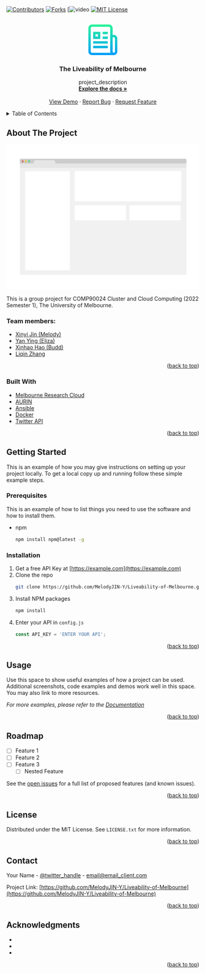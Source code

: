<div id="top"></div>
<!--
*** Thanks for checking out the Best-README-Template. If you have a suggestion
*** that would make this better, please fork the repo and create a pull request
*** or simply open an issue with the tag "enhancement".
*** Don't forget to give the project a star!
*** Thanks again! Now go create something AMAZING! :D
-->



<!-- PROJECT SHIELDS -->
<!--
*** I'm using markdown "reference style" links for readability.
*** Reference links are enclosed in brackets [ ] instead of parentheses ( ).
*** See the bottom of this document for the declaration of the reference variables
*** for contributors-url, forks-url, etc. This is an optional, concise syntax you may use.
*** https://www.markdownguide.org/basic-syntax/#reference-style-links
-->
[![Contributors][contributors-shield]][contributors-url]
[![Forks][forks-shield]][forks-url]
[![video][video-shield]
[![MIT License][license-shield]][license-url]



<!-- PROJECT LOGO -->
<br />
<div align="center">
  <a href="https://github.com/MelodyJIN-Y/Liveability-of-Melbourne">
    <img src="images/logo.png" alt="Logo" width="80" height="80">
  </a>

<h3 align="center">The Liveability of Melbourne </h3>

  <p align="center">
    project_description
    <br />
    <a href="https://github.com/MelodyJIN-Y/Liveability-of-Melbourne"><strong>Explore the docs »</strong></a>
    <br />
    <br />
    <a href="https://github.com/MelodyJIN-Y/Liveability-of-Melbourne">View Demo</a>
    ·
    <a href="https://github.com/MelodyJIN-Y/Liveability-of-Melbourne/issues">Report Bug</a>
    ·
    <a href="https://github.com/MelodyJIN-Y/Liveability-of-Melbourne/issues">Request Feature</a>
  </p>
</div>



<!-- TABLE OF CONTENTS -->
<details>
  <summary>Table of Contents</summary>
  <ol>
    <li>
      <a href="#about-the-project">About The Project</a>
      <ul>
        <li><a href="#built-with">Built With</a></li>
      </ul>
    </li>
    <li>
      <a href="#getting-started">Getting Started</a>
      <ul>
        <li><a href="#prerequisites">Prerequisites</a></li>
        <li><a href="#installation">Installation</a></li>
      </ul>
    </li>
    <li><a href="#usage">Usage</a></li>
    <li><a href="#roadmap">Roadmap</a></li>
    <li><a href="#contributing">Contributing</a></li>
    <li><a href="#license">License</a></li>
    <li><a href="#contact">Contact</a></li>
    <li><a href="#acknowledgments">Acknowledgments</a></li>
  </ol>
</details>



<!-- ABOUT THE PROJECT -->
## About The Project

[![Product Name Screen Shot][product-screenshot]](https://example.com)

This is a group project for COMP90024 Cluster and Cloud Computing (2022 Semester 1), The University of Melbourne. 

### Team members: 
* [Xinyi Jin (Melody)](xinyij4@student.unimelb.edu.au)
* [Yan Ying (Eliza)](yying4@student.unimelb.edu.au)
* [Xinhao Hao (Budd)](xinhaoh1@student.unimelb.edu.au)
* [Liqin Zhang](liqizhang@student.unimelb.edu.au)

<p align="right">(<a href="#top">back to top</a>)</p>



### Built With

* [Melbourne Research Cloud](https://dashboard.cloud.unimelb.edu.au)
* [AURIN](https://portal.aurin.org.au)
* [Ansible](https://www.ansible.com)
* [Docker](https://www.docker.com)
* [Twitter API](https://dev.twitter.com/)

<p align="right">(<a href="#top">back to top</a>)</p>



<!-- GETTING STARTED -->
## Getting Started

This is an example of how you may give instructions on setting up your project locally.
To get a local copy up and running follow these simple example steps.

### Prerequisites

This is an example of how to list things you need to use the software and how to install them.
* npm
  ```sh
  npm install npm@latest -g
  ```

### Installation

1. Get a free API Key at [https://example.com](https://example.com)
2. Clone the repo
   ```sh
   git clone https://github.com/MelodyJIN-Y/Liveability-of-Melbourne.git
   ```
3. Install NPM packages
   ```sh
   npm install
   ```
4. Enter your API in `config.js`
   ```js
   const API_KEY = 'ENTER YOUR API';
   ```

<p align="right">(<a href="#top">back to top</a>)</p>



<!-- USAGE EXAMPLES -->
## Usage

Use this space to show useful examples of how a project can be used. Additional screenshots, code examples and demos work well in this space. You may also link to more resources.

_For more examples, please refer to the [Documentation](https://example.com)_

<p align="right">(<a href="#top">back to top</a>)</p>



<!-- ROADMAP -->
## Roadmap

- [ ] Feature 1
- [ ] Feature 2
- [ ] Feature 3
    - [ ] Nested Feature

See the [open issues](https://github.com/MelodyJIN-Y/Liveability-of-Melbourne/issues) for a full list of proposed features (and known issues).

<p align="right">(<a href="#top">back to top</a>)</p>


<!-- LICENSE -->
## License

Distributed under the MIT License. See `LICENSE.txt` for more information.

<p align="right">(<a href="#top">back to top</a>)</p>



<!-- CONTACT -->
## Contact

Your Name - [@twitter_handle](https://twitter.com/twitter_handle) - email@email_client.com

Project Link: [https://github.com/MelodyJIN-Y/Liveability-of-Melbourne](https://github.com/MelodyJIN-Y/Liveability-of-Melbourne)

<p align="right">(<a href="#top">back to top</a>)</p>



<!-- ACKNOWLEDGMENTS -->
## Acknowledgments

* []()
* []()
* []()

<p align="right">(<a href="#top">back to top</a>)</p>



<!-- MARKDOWN LINKS & IMAGES -->
<!-- https://www.markdownguide.org/basic-syntax/#reference-style-links -->
[contributors-shield]: https://img.shields.io/github/contributors/MelodyJIN-Y/Liveability-of-Melbourne.svg?style=for-the-badge
[contributors-url]: https://github.com//MelodyJIN-Y/Liveability-of-Melbourne/graphs/contributors
[forks-shield]: https://img.shields.io/github/forks/github_username/Liveability-of-Melbourne.svg?style=for-the-badge
[forks-url]: https://github.com//MelodyJIN-Y/Liveability-of-Melbourne/network/members
[stars-shield]: https://img.shields.io/github/stars/github_username/Liveability-of-Melbourne.svg?style=for-the-badge
[stars-url]: https://github.com//MelodyJIN-Y/Liveability-of-Melbourne/stargazers
[issues-shield]: https://img.shields.io/github/issues/github_username/Liveability-of-Melbourne.svg?style=for-the-badge
[issues-url]: https://github.com//MelodyJIN-Y/Liveability-of-Melbourne/issues
[license-shield]: https://img.shields.io/github/license/github_username/Liveability-of-Melbourne.svg?style=for-the-badge
[license-url]: https://github.com//MelodyJIN-Y/Liveability-of-Melbourne/blob/master/LICENSE.txt
[linkedin-shield]: https://img.shields.io/badge/-LinkedIn-black.svg?style=for-the-badge&logo=linkedin&colorB=555
[video-shield]: https://img.shields.io/youtube/channel/views/UCLdeGdBHXeT1GqU83WmMy0w?style=social
[product-screenshot]: images/screenshot.png
